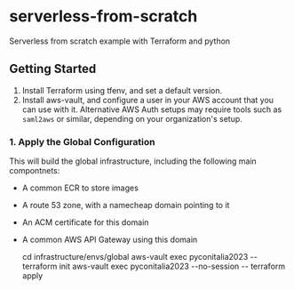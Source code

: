 # serverless-from-scratch

Serverless from scratch example with Terraform and python


## Getting Started

1. Install Terraform using tfenv, and set a default version.
2. Install aws-vault, and configure a user in your AWS account that you can use with it. Alternative AWS Auth setups may require tools such as `saml2aws` or similar, depending on your organization's setup.

### 1. Apply the Global Configuration

This will build the global infrastructure, including the following main compontnets:

* A common ECR to store images
* A route 53 zone, with a namecheap domain pointing to it
* An ACM certificate for this domain
* A common AWS API Gateway using this domain

    cd infrastructure/envs/global
    aws-vault exec pyconitalia2023 -- terraform init
    aws-vault exec pyconitalia2023 --no-session -- terraform apply
